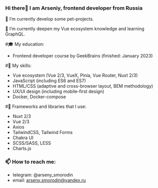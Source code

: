 ### Hi there👋 I am Arseniy, frontend developer from Russia 


🔭 I’m currently develop some pet-projects.  

🌱 I’m currently deepen my Vue ecosystem knowledge and learning GraphQL. 

#🎓 My education:
- Frontend developer course by GeekBrains (finished: January 2023)

#💪 My skills:
- Vue ecosystem (Vue 2/3, VueX, Pinia, Vue Router, Nuxt 2/3)
- JavaScript (including ES6 and ES7)
- HTML/CSS (adaptive and cross-browser layout, BEM methodology)
- UX/UI design (including mobile-first design)
- Docker, Docker-compose

#🧩 Frameworks and libraries that I use:
- Nuxt 2/3
- Vue 2/3
- Axios
- TailwindCSS, Tailwind Forms
- Chakra UI
- SCSS/SASS, LESS
- Charts.js

### 📫 How to reach me: 
- telegram: @arseny_smorodin
- email: arseny.smorodin@yandex.ru
